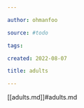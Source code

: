 ```yaml
---

author: ohmanfoo

source: #todo

tags: 

created: 2022-08-07

title: adults

---
```

[[adults.md]]#adults.md